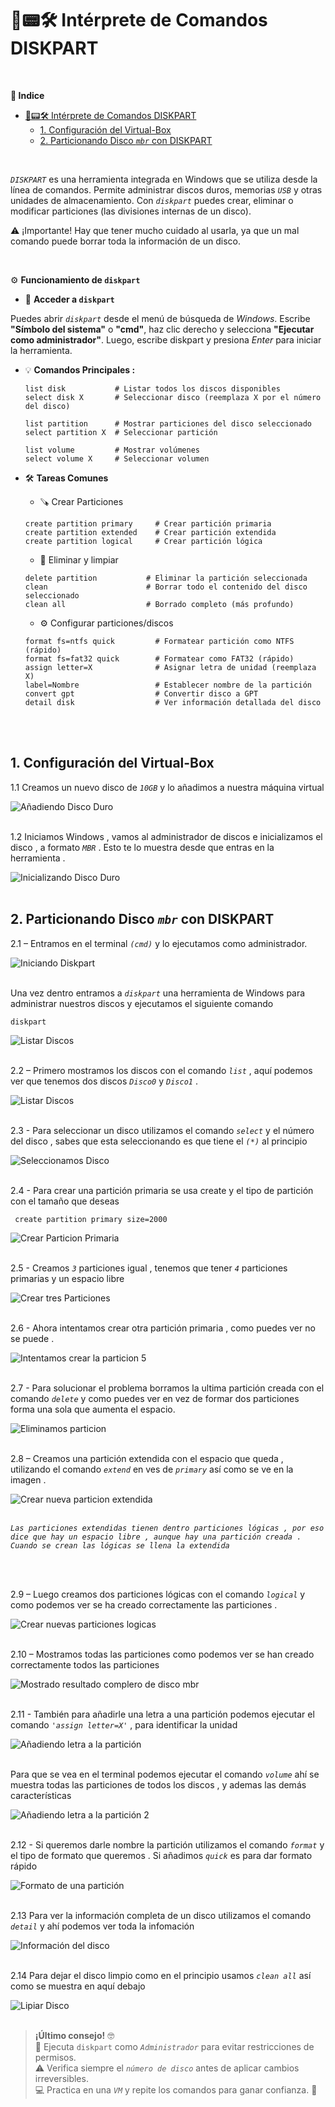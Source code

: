 # 💽📟🛠️ Intérprete de Comandos DISKPART
<br>

**📑 Indice**
- [💽📟🛠️ Intérprete de Comandos DISKPART](#️-intérprete-de-comandos-diskpart)
  - [1. Configuración del Virtual-Box](#1-configuración-del-virtual-box)
  - [2. Particionando Disco *``mbr``* con DISKPART](#2-particionando-disco-mbr-con-diskpart)

<br>

*``DISKPART``* es una herramienta integrada en Windows que se utiliza desde la línea de comandos. Permite administrar discos duros, memorias *``USB``* y otras unidades de almacenamiento.
Con *``diskpart``* puedes crear, eliminar o modificar particiones (las divisiones internas de un disco).

⚠️ ¡Importante! Hay que tener mucho cuidado al usarla, ya que un mal comando puede borrar toda la información de un disco.

<br>

⚙️ **Funcionamiento de `diskpart`**
<br>

- 🧭 **Acceder a `diskpart`**

Puedes abrir *``diskpart``* desde el menú de búsqueda de *Windows*.  Escribe **"Símbolo del sistema"** o **"cmd"**, haz clic derecho y selecciona **"Ejecutar como administrador"**.  Luego, escribe diskpart y presiona *Enter* para iniciar la herramienta.


- 💡 **Comandos Principales :**

  ~~~
  list disk           # Listar todos los discos disponibles
  select disk X       # Seleccionar disco (reemplaza X por el número del disco)

  list partition      # Mostrar particiones del disco seleccionado
  select partition X  # Seleccionar partición

  list volume         # Mostrar volúmenes
  select volume X     # Seleccionar volumen
  ~~~

- 🛠️ **Tareas Comunes**

  - 🪚 Crear Particiones
  
  ~~~
  create partition primary     # Crear partición primaria
  create partition extended    # Crear partición extendida
  create partition logical     # Crear partición lógica
  ~~~
  

  - 🧹 Eliminar y limpiar

  ~~~
  delete partition           # Eliminar la partición seleccionada
  clean                      # Borrar todo el contenido del disco seleccionado
  clean all                  # Borrado completo (más profundo)
  ~~~

  - ⚙️ Configurar particiones/discos
    
  ~~~
  format fs=ntfs quick         # Formatear partición como NTFS (rápido)
  format fs=fat32 quick        # Formatear como FAT32 (rápido)
  assign letter=X              # Asignar letra de unidad (reemplaza X)
  label=Nombre                 # Establecer nombre de la partición
  convert gpt                  # Convertir disco a GPT
  detail disk                  # Ver información detallada del disco
  ~~~
  <br>
  <br>

## 1. Configuración del Virtual-Box

1.1 Creamos un nuevo disco de *``10GB``* y lo añadimos a nuestra máquina virtual 

![Añadiendo Disco Duro](./img_diskpart/virtualbox1.png)
<br>
<br>


1.2 Iniciamos Windows , vamos al administrador de discos e inicializamos el disco , a formato *``MBR``* . Esto te lo muestra desde que entras en la herramienta .

![Inicializando Disco Duro](./img_diskpart/virtualbox2.png)
<br>
<br>

## 2. Particionando Disco *``mbr``* con DISKPART

2.1 – Entramos en el terminal *``(cmd)``* y lo ejecutamos como administrador.

![Iniciando Diskpart](./img_diskpart/diskpart_1.png)
<br>
<br>

Una vez dentro entramos a *``diskpart``* una herramienta de Windows para administrar nuestros discos y ejecutamos el siguiente comando 

~~~~~~~~
diskpart
~~~~~~~~

![Listar Discos](./img_diskpart/diskpart_2.png)
<br>
<br>

2.2 – Primero mostramos los discos con el comando *``list``* , aquí podemos ver que tenemos dos discos *``Disco0``* y *``Disco1``* .


![Listar Discos](./img_diskpart/diskpart_3.png)
<br>
<br>

2.3 - Para seleccionar un disco utilizamos el comando *``select``* y el número del disco , sabes que esta seleccionando es que tiene el *``(*)``* al principio

![Seleccionamos Disco](./img_diskpart/diskpart_3.png)
<br>
<br>

2.4 - Para crear una partición primaria se usa create y el tipo de partición con el tamaño que deseas 
~~~~~~~~
 create partition primary size=2000
~~~~~~~~

![Crear Particion Primaria](./img_diskpart/diskpart_4.png)
<br>
<br>

2.5 - Creamos *``3``* particiones igual , tenemos que tener *``4``* particiones primarias y un espacio libre 

![Crear tres Particiones](./img_diskpart/diskpart_5.png)
<br>
<br>

2.6 - Ahora intentamos crear otra partición primaria , como puedes ver no se puede .

![Intentamos crear la particion 5](./img_diskpart/diskpart_6.png)
<br>
<br>


2.7 -  Para solucionar el problema borramos la ultima partición creada con el comando *``delete``* y como puedes ver en vez de formar dos particiones forma una sola que aumenta el espacio.

![Eliminamos particion](./img_diskpart/diskpart_7.png)
<br>
<br>


2.8 – Creamos una partición extendida con el espacio que queda , utilizando el comando *``extend``* en ves de *``primary``* así como se ve en la imagen .

![Crear nueva particion extendida](./img_diskpart/diskpart_8.png)
<br>
<br>


*``Las particiones extendidas tienen dentro particiones lógicas , por eso dice que hay un espacio libre , aunque hay una partición creada . Cuando se crean las lógicas se llena la extendida``*

<br>
<br>

2.9 – Luego creamos dos particiones lógicas con el comando *``logical``* y como podemos ver se ha creado correctamente las particiones .

![Crear nuevas particiones logicas](./img_diskpart/diskpart_9.png)
<br>
<br>


2.10 – Mostramos todas las particiones como podemos ver se han creado correctamente todos las particiones

![Mostrado resultado complero de disco mbr](./img_diskpart/diskpart_10.png)
<br>
<br>


2.11 -  También para añadirle una letra a una partición podemos ejecutar el comando *``'assign letter=X'``* , para identificar la unidad

![Añadiendo letra a la partición](./img_diskpart/diskpart_11.png)
<br>
<br>


Para que se vea en el terminal podemos ejecutar el comando *``volume``* ahí se muestra todas las particiones de todos los discos , y ademas las demás características 

![Añadiendo letra a la partición 2](./img_diskpart/diskpart_12.png)
<br>
<br>



2.12 - Si queremos darle nombre la partición utilizamos el comando *``format``* y el tipo de formato que queremos . Si añadimos *``quick``* es para dar formato rápido 

![Formato de una partición](./img_diskpart/diskpart_13.png)
<br>
<br>


2.13 Para ver la información completa de un disco utilizamos el comando *``detail``* y ahí podemos ver toda la infomación 

![Información del disco](./img_diskpart/diskpart_14.png)
<br>
<br>


2.14 Para dejar el disco limpio como en el principio usamos *``clean all``* así como se muestra en aquí debajo 

![Lipiar Disco](./img_diskpart/diskpart_15.png)
<br>
<br>

> **¡Último consejo!** 🤓  
> 🔐 Ejecuta `diskpart` como *``Administrador``* para evitar restricciones de permisos.  
> ⚠️ Verifica siempre el *``número de disco``* antes de aplicar cambios irreversibles.  
> 💻 Practica en una *``VM``* y repite los comandos para ganar confianza. 💪
